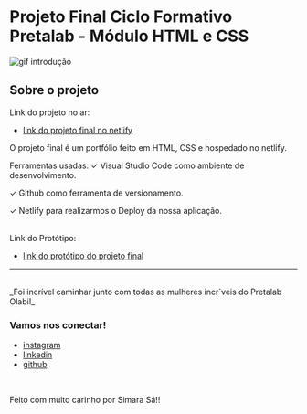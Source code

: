 # Projeto Final Ciclo Formativo Pretalab - Módulo HTML e CSS

![gif introdução](https://media.giphy.com/media/968taxwNaAXqZASdcn/giphy.gif)

## Sobre o projeto
Link do projeto no ar:

- [link do projeto final no netlify](https://projetofinalhtmlcss.netlify.app/)

O projeto final é um portfólio feito em HTML, CSS e hospedado no netlify.

Ferramentas usadas:
✓		Visual Studio Code como ambiente de desenvolvimento.

✓		Github como ferramenta de versionamento.

✓		Netlify para realizarmos o Deploy da nossa aplicação.

<br>
Link do Protótipo:

- [link do protótipo do projeto final](https://www.figma.com/file/dykEV9jRKyK7K83CQ74zfP/Portfolio-Ciclo-Formativo-II---M%C3%B3dulo-I?node-id=0%3A1)

---

<br>
_Foi incrível caminhar junto com todas as mulheres incr´veis do Pretalab Olabi!_
<br>

### Vamos nos conectar!

- [instagram](https://www.instagram.com/simarasac)
- [linkedin](https://www.linkedin.com/in/simara-s%C3%A1-657485204/)
- [github](https://github.com/SimaraSc)

<br>

Feito com muito carinho por Simara Sá!!